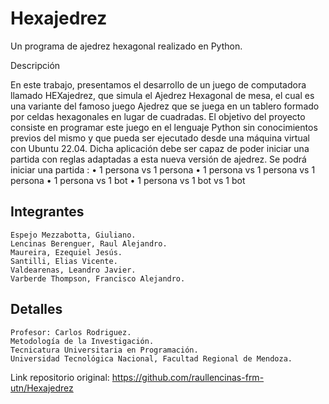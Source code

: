 # Hexajedrez
Un programa de ajedrez hexagonal realizado en Python.

Descripción

En este trabajo, presentamos el desarrollo de un juego de computadora llamado HEXajedrez, que simula el Ajedrez Hexagonal de mesa, el cual es una variante del famoso juego Ajedrez que se juega en un tablero formado por celdas hexagonales en lugar de cuadradas. El objetivo del proyecto consiste en programar este juego en el lenguaje Python sin conocimientos previos del mismo y que pueda ser ejecutado desde una máquina virtual con Ubuntu 22.04.
Dicha aplicación debe ser capaz de poder iniciar una partida con reglas adaptadas a esta nueva versión de ajedrez. Se podrá iniciar una partida :
    • 1 persona vs 1 persona
    • 1 persona vs 1 persona vs 1 persona
    • 1 persona vs 1 bot
    • 1 persona vs 1 bot vs 1 bot 

## Integrantes
```
Espejo Mezzabotta, Giuliano.
Lencinas Berenguer, Raul Alejandro.
Maureira, Ezequiel Jesús.
Santilli, Elias Vicente.
Valdearenas, Leandro Javier.
Varberde Thompson, Francisco Alejandro.
```

## Detalles
```
Profesor: Carlos Rodriguez.
Metodología de la Investigación.
Tecnicatura Universitaria en Programación.
Universidad Tecnológica Nacional, Facultad Regional de Mendoza.
```

Link repositorio original: https://github.com/raullencinas-frm-utn/Hexajedrez